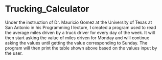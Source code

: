 # Trucking_Calculator

Under the instruction of Dr. Mauricio Gomez at the University of Texas at San Antonio in his Programming I lecture, I created a program used to read the average miles driven by a truck driver for every day of the week. It will then start asking the value of miles driven for Monday and will continue asking the values until getting the value corresponding to Sunday. The program will then print the table shown above based on the values input by the user.
